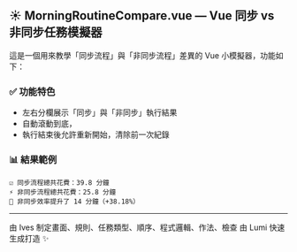 ## ☀️ MorningRoutineCompare.vue — Vue 同步 vs 非同步任務模擬器

這是一個用來教學「同步流程」與「非同步流程」差異的 Vue 小模擬器，功能如下：

### ✅ 功能特色
- 左右分欄展示「同步」與「非同步」執行結果
- 自動滾動到底，
- 執行結束後允許重新開始，清除前一次紀錄

### 📊 結果範例
```
☑️ 同步流程總共花費：39.8 分鐘
⚡ 非同步流程總共花費：25.8 分鐘
🏁 非同步效率提升了 14 分鐘（+38.18%）
```

---
由 Ives 制定畫面、規則、任務類型、順序、程式邏輯、作法、檢查
由 Lumi 快速生成打造 ✨
